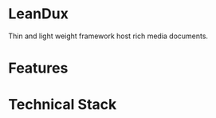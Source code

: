 # LeanDux

Thin and light weight framework host rich media documents. 


# Features


# Technical Stack



